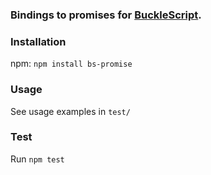 ### Bindings to promises for [BuckleScript](https://github.com/BuckleTypes/bs-promise).

### Installation
npm: `npm install bs-promise`

### Usage
See usage examples in `test/`

### Test
Run `npm test`
